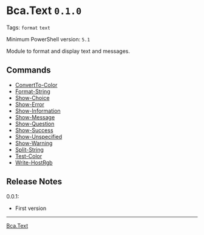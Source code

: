 # Bca.Text `0.1.0`
Tags: `format` `text`

Minimum PowerShell version: `5.1`

Module to format and display text and messages.

## Commands
- [ConvertTo-Color](commands/ConvertTo-Color.md)
- [Format-String](commands/Format-String.md)
- [Show-Choice](commands/Show-Choice.md)
- [Show-Error](commands/Show-Error.md)
- [Show-Information](commands/Show-Information.md)
- [Show-Message](commands/Show-Message.md)
- [Show-Question](commands/Show-Question.md)
- [Show-Success](commands/Show-Success.md)
- [Show-Unspecified](commands/Show-Unspecified.md)
- [Show-Warning](commands/Show-Warning.md)
- [Split-String](commands/Split-String.md)
- [Test-Color](commands/Test-Color.md)
- [Write-HostRgb](commands/Write-HostRgb.md)

## Release Notes
0.0.1:
- First version
---
[Bca.Text](https://github.com/baptistecabrera/bca-text)
